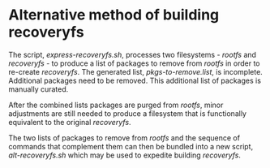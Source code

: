 # Alternative method of building recoveryfs
The script, *express-recoveryfs.sh*, processes two filesystems -
*rootfs* and *recoveryfs* - to produce a list of packages  to remove
from *rootfs* in order to re-create *recoveryfs*.  The generated list,
*pkgs-to-remove.list*, is incomplete.  Additional packages need to be
removed.  This additional list of packages is manually curated.

After the combined lists packages are purged from *rootfs*, minor
adjustments are still needed to produce a filesystem that is functionally
equivalent to the original *recoveryfs*.

The two lists of packages to remove from *rootfs* and the sequence of
commands that complement them can then be bundled into a new script,
*alt-recoveryfs.sh* which may be used to expedite building
*recoveryfs*.
